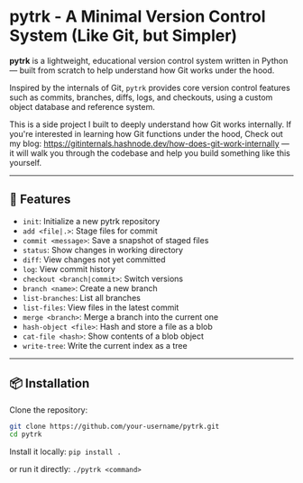 # pytrk - A Minimal Version Control System (Like Git, but Simpler)

**pytrk** is a lightweight, educational version control system written in Python — built from scratch to help understand how Git works under the hood.

Inspired by the internals of Git, `pytrk` provides core version control features such as commits, branches, diffs, logs, and checkouts, using a custom object database and reference system.

This is a side project I built to deeply understand how Git works internally. If you're interested in learning how Git functions under the hood, Check out my blog: https://gitinternals.hashnode.dev/how-does-git-work-internally — it will walk you through the codebase and help you build something like this yourself.

---

## 🔧 Features

- `init`: Initialize a new pytrk repository
- `add <file|.>`: Stage files for commit
- `commit <message>`: Save a snapshot of staged files
- `status`: Show changes in working directory
- `diff`: View changes not yet committed
- `log`: View commit history
- `checkout <branch|commit>`: Switch versions
- `branch <name>`: Create a new branch
- `list-branches`: List all branches
- `list-files`: View files in the latest commit
- `merge <branch>`: Merge a branch into the current one
- `hash-object <file>`: Hash and store a file as a blob
- `cat-file <hash>`: Show contents of a blob object
- `write-tree`: Write the current index as a tree

---

## 📦 Installation

Clone the repository:

```bash
git clone https://github.com/your-username/pytrk.git
cd pytrk
```
Install it locally:
`pip install .`

or run it directly:
`./pytrk <command>`




